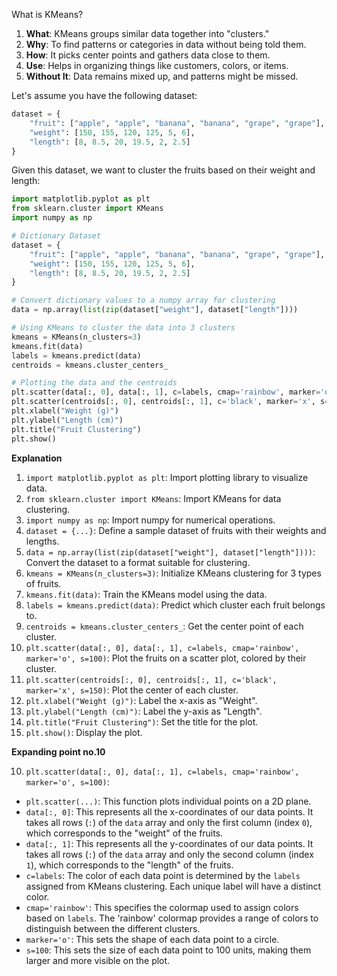 What is KMeans?

1. **What**: KMeans groups similar data together into "clusters."
2. **Why**: To find patterns or categories in data without being told them.
3. **How**: It picks center points and gathers data close to them.
4. **Use**: Helps in organizing things like customers, colors, or items.
5. **Without It**: Data remains mixed up, and patterns might be missed.

Let's assume you have the following dataset:

```python
dataset = {
    "fruit": ["apple", "apple", "banana", "banana", "grape", "grape"],
    "weight": [150, 155, 120, 125, 5, 6],
    "length": [8, 8.5, 20, 19.5, 2, 2.5]
}
```

Given this dataset, we want to cluster the fruits based on their weight and length:

```python
import matplotlib.pyplot as plt
from sklearn.cluster import KMeans
import numpy as np

# Dictionary Dataset
dataset = {
    "fruit": ["apple", "apple", "banana", "banana", "grape", "grape"],
    "weight": [150, 155, 120, 125, 5, 6],
    "length": [8, 8.5, 20, 19.5, 2, 2.5]
}

# Convert dictionary values to a numpy array for clustering
data = np.array(list(zip(dataset["weight"], dataset["length"])))

# Using KMeans to cluster the data into 3 clusters
kmeans = KMeans(n_clusters=3)
kmeans.fit(data)
labels = kmeans.predict(data)
centroids = kmeans.cluster_centers_

# Plotting the data and the centroids
plt.scatter(data[:, 0], data[:, 1], c=labels, cmap='rainbow', marker='o', s=100)
plt.scatter(centroids[:, 0], centroids[:, 1], c='black', marker='x', s=150)
plt.xlabel("Weight (g)")
plt.ylabel("Length (cm)")
plt.title("Fruit Clustering")
plt.show()
```


**Explanation**

1. `import matplotlib.pyplot as plt`: Import plotting library to visualize data.
2. `from sklearn.cluster import KMeans`: Import KMeans for data clustering.
3. `import numpy as np`: Import numpy for numerical operations.
4. `dataset = {...}`: Define a sample dataset of fruits with their weights and lengths.
5. `data = np.array(list(zip(dataset["weight"], dataset["length"])))`: Convert the dataset to a format suitable for clustering.
6. `kmeans = KMeans(n_clusters=3)`: Initialize KMeans clustering for 3 types of fruits.
7. `kmeans.fit(data)`: Train the KMeans model using the data.
8. `labels = kmeans.predict(data)`: Predict which cluster each fruit belongs to.
9. `centroids = kmeans.cluster_centers_`: Get the center point of each cluster.
10. `plt.scatter(data[:, 0], data[:, 1], c=labels, cmap='rainbow', marker='o', s=100)`: Plot the fruits on a scatter plot, colored by their cluster.
11. `plt.scatter(centroids[:, 0], centroids[:, 1], c='black', marker='x', s=150)`: Plot the center of each cluster.
12. `plt.xlabel("Weight (g)")`: Label the x-axis as "Weight".
13. `plt.ylabel("Length (cm)")`: Label the y-axis as "Length".
14. `plt.title("Fruit Clustering")`: Set the title for the plot.
15. `plt.show()`: Display the plot.


**Expanding point no.10**

10. `plt.scatter(data[:, 0], data[:, 1], c=labels, cmap='rainbow', marker='o', s=100)`:

- `plt.scatter(...)`: This function plots individual points on a 2D plane.
- `data[:, 0]`: This represents all the x-coordinates of our data points. It takes all rows (`:`) of the `data` array and only the first column (index `0`), which corresponds to the "weight" of the fruits.
- `data[:, 1]`: This represents all the y-coordinates of our data points. It takes all rows (`:`) of the `data` array and only the second column (index `1`), which corresponds to the "length" of the fruits.
- `c=labels`: The color of each data point is determined by the `labels` assigned from KMeans clustering. Each unique label will have a distinct color.
- `cmap='rainbow'`: This specifies the colormap used to assign colors based on `labels`. The 'rainbow' colormap provides a range of colors to distinguish between the different clusters.
- `marker='o'`: This sets the shape of each data point to a circle.
- `s=100`: This sets the size of each data point to 100 units, making them larger and more visible on the plot. 

